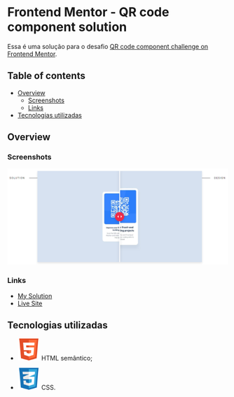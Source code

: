 # Frontend Mentor - QR code component solution

Essa é uma solução para o desafio [QR code component challenge on Frontend Mentor](https://www.frontendmentor.io/challenges/qr-code-component-iux_sIO_H). 

## Table of contents

- [Overview](#overview)
  - [Screenshots](#screenshots)
  - [Links](#links)
- [Tecnologias utilizadas](#tecnologias-utilizadas)

## Overview

### Screenshots

<img src="./assets/img/screen-solution-vs-design.png" alt="Screenshot Solution vs. Design" />

### Links

- [My Solution](https://www.frontendmentor.io/solutions/qr-code-card-7XHU7A0dwc)
- [Live Site](https://guihcastro.github.io/Frontend-Mentor-QR-Code-Card/)

## Tecnologias utilizadas

- <img src="./assets/img/html-icon.png" alt="HTML5 Icon" width="50px" /> HTML semântico;

- <img src="./assets/img/css-icon.png" alt="CSS3 Icon" width="50px" /> CSS.